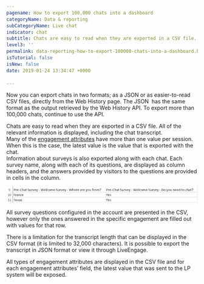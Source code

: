 ```yaml
---
pagename: How to export 100,000 chats into a dashboard
categoryName: Data & reporting
subCategoryName: Live chat
indicator: chat
subtitle: Chats are easy to read when they are exported in a CSV file.
level3: ''
permalink: data-reporting-how-to-export-100000-chats-into-a-dashboard.html
isTutorial: false
isNew: false
date: 2019-01-24 13:34:47 +0000

---
```

Now you can export chats in two formats; as a JSON or as easier-to-read CSV files, directly from the Web History page. The JSON  has the same format as the output retrieved by the Web History API.  To export more than 100,000 chats, continue to use the API.

Chats are easy to read when they are exported in a CSV file. All of the relevant information is displayed, including the chat transcript.  
Many of the [engagement attributes](data-reporting-engagement-attributes-data-sources-engagement-attributes-overview.html) have more than one value per session. When this is the case, the latest value is the value that is exported with the chat.  
Information about surveys is also exported along with each chat. Each survey name, along with each of its questions, are displayed as column headers, and the answers provided by visitors to the questions are provided in cells in the column.

![](/img/Export-chats1.jpg)

All survey questions configured in the account are presented in the CSV, however only the ones answered in the specific engagement are filled out with values for that row.

There is a limitation for the transcript length that can be displayed in the CSV format (it is limited to 32,000 characters). It is possible to export the transcript in JSON format or view it through LiveEngage.

All types of engagement attributes are displayed in the CSV file and for each engagement attributes’ field, the latest value that was sent to the LP system will be exposed.